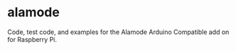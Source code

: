 alamode
=======

Code, test code, and examples for the Alamode Arduino Compatible add on for Raspberry Pi.